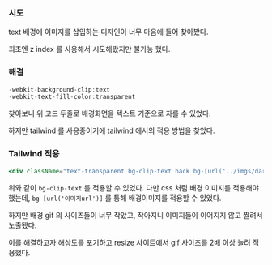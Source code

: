 ### 시도

text 배경에 이미지를 삽입하는 디자인이 너무 마음에 들어 찾아봤다.

최초엔 z index 를 사용해서 시도해봤지만 불가능 했다.

### 해결

```jsx
-webkit-background-clip:text
-webkit-text-fill-color:transparent
```

찾아보니 위 코드 두줄로 배경화면을 텍스트 기준으로 자를 수 있었다.

하지만 tailwind 를 사용중이기에 tailwind 에서의 적용 방법을 찾았다.

### Tailwind 적용

```jsx
<div className="text-transparent bg-clip-text back bg-[url('../imgs/dark.gif')]"></div>
```

위와 같이 `bg-clip-text` 를 적용할 수 있었다. 다만 css 처럼 배경 이미지를 적용해야 했는데, `bg-[url('이미지url')]` 를 통해 배경이미지를 적용할 수 있었다.

하지만 배경 gif 의 사이즈들이 너무 작았고, 작아지니 이미지들이 이어지지 않고 짤려서 노출됐다.

이를 해결하고자 해상도를 포기하고 resize 사이트에서 gif 사이즈를 2배 이상 늘려 적용했다.
